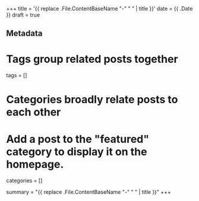 +++
title = '{{ replace .File.ContentBaseName "-" " " | title }}'
date = {{ .Date }}
draft = true

## Metadata

# Tags group related posts together
tags = []

# Categories broadly relate posts to each other
# Add a post to the "featured" category to display it on the homepage.
categories = []

summary = "{{ replace .File.ContentBaseName "-" " " | title }}"
+++
